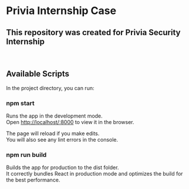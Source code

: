 # Privia Internship Case


## This repository  was created for Privia Security Internship
<br>





## Available Scripts

In the project directory, you can run:

### npm start

Runs the app in the development mode.\
Open [http://localhost/:8000](http//localhost:8000) to view it in the browser.

The page will reload if you make edits.\
You will also see any lint errors in the console.


### npm run build

Builds the app for production to the dist folder.\
It correctly bundles React in production mode and optimizes the build for the best performance.
